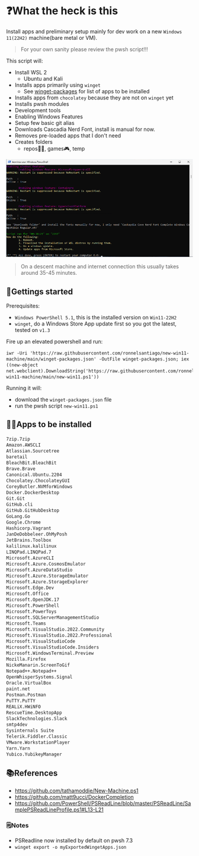 # ❓What the heck is this

Install apps and preliminary setup mainly for dev work on a new `Windows 11(22H2)` machine(bare metal or VM).

>For your own sanity please review the pwsh script!!!

This script will:

- Install WSL 2
  - Ubuntu and Kali
- Installs apps primarily using `winget`
  - See [winget-packages][wingetpac] for list of apps to be installed
- Installs apps from `chocolatey` because they are not on `winget` yet
- Installs pwsh modules
- Development tools
- Enabling Windows Features
- Setup few basic git alias
- Downloads Cascadia Nerd Font, install is manual for now.
- Removes pre-loaded apps that I don't need
- Creates folders
  - repos🧑‍💻, games🎮, temp

![alt text](output.png)

> On a descent machine and internet connection this usually takes around 35-45 minutes.

## 🔰Gettings started

Prerequisites:

- `Windows PowerShell 5.1`, this is the installed version on `Win11-22H2`
- `winget`, do a Windows Store App update first so you got the latest, tested on `v1.3`

Fire up an elevated powershell and run:

```pwsh
iwr -Uri 'https://raw.githubusercontent.com/ronnelsantiago/new-win11-machine/main/winget-packages.json' -OutFile winget-packages.json; iex ((new-object net.webclient).DownloadString('https://raw.githubusercontent.com/ronnelsantiago/new-win11-machine/main/new-win11.ps1'))
```

Running it will:

- download the `winget-packages.json` file
- run the pwsh script `new-win11.ps1`

## 🧑‍💻Apps to be installed

```text
7zip.7zip
Amazon.AWSCLI
Atlassian.Sourcetree
baretail
BleachBit.BleachBit
Brave.Brave
Canonical.Ubuntu.2204
Chocolatey.ChocolateyGUI
CoreyButler.NVMforWindows
Docker.DockerDesktop
Git.Git
GitHub.cli
GitHub.GitHubDesktop
GoLang.Go
Google.Chrome
Hashicorp.Vagrant
JanDeDobbeleer.OhMyPosh
JetBrains.Toolbox
kalilinux.kalilinux
LINQPad.LINQPad.7
Microsoft.AzureCLI
Microsoft.Azure.CosmosEmulator
Microsoft.AzureDataStudio
Microsoft.Azure.StorageEmulator
Microsoft.Azure.StorageExplorer
Microsoft.Edge.Dev
Microsoft.Office
Microsoft.OpenJDK.17
Microsoft.PowerShell
Microsoft.PowerToys
Microsoft.SQLServerManagementStudio
Microsoft.Teams
Microsoft.VisualStudio.2022.Community
Microsoft.VisualStudio.2022.Professional
Microsoft.VisualStudioCode
Microsoft.VisualStudioCode.Insiders
Microsoft.WindowsTerminal.Preview
Mozilla.Firefox
NickeManarin.ScreenToGif
Notepad++.Notepad++
OpenWhisperSystems.Signal
Oracle.VirtualBox
paint.net
Postman.Postman
PuTTY.PuTTY
REALiX.HWiNFO
RescueTime.DesktopApp
SlackTechnologies.Slack
smtp4dev
Sysinternals Suite
Telerik.Fiddler.Classic
VMware.WorkstationPlayer
Yarn.Yarn
Yubico.YubikeyManager
```

## 📚References

- https://github.com/tathamoddie/New-Machine.ps1
- https://github.com/matt9ucci/DockerCompletion
- https://github.com/PowerShell/PSReadLine/blob/master/PSReadLine/SamplePSReadLineProfile.ps1#L13-L21

### 🗒️Notes

- PSReadline now installed by default on pwsh 7.3
- `winget export -o myExportedWingetApps.json`

[wingetpac]: /winget-packages.json
